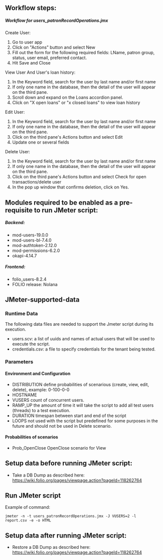 ## Workflow steps:
##### Workflow for users_patronRecordOperations.jmx

Create User:

1. Go to user app
2. Click on "Actions" button and select New
3. Fill out the form for the following required fields: LName, patron group, status, user email, preferred contact.
4. Hit Save and Close

View User And User's loan history:

1. In the Keyword field, search for the user by last name and/or first name
2. If only one name in the database, then the detail of the user will appear on the third pane.
3. Scroll down and expand on the Loans accordion panel.
4. Click on "X open loans" or "x closed loans" to view loan history

Edit User:

1. In the Keyword field, search for the user by last name and/or first name
2. If only one name in the database, then the detail of the user will appear on the third pane.
3. Click on the third pane's Actions button and select Edit
4. Update one or several fields

Delete User:

1. In the Keyword field, search for the user by last name and/or first name
2. If only one name in the database, then the detail of the user will appear on the third pane.
3. Click on the third pane's Actions button and select Check for open transactions/delete user
4. In the pop up window that confirms deletion, click on Yes.

## Modules required to be enabled as a pre-requisite to run JMeter script:
##### Backend:
- mod-users-19.0.0
- mod-users-bl-7.4.0
- mod-authtoken-2.12.0
- mod-permissions-6.2.0
- okapi-4.14.7
##### Frontend:
- folio_users-8.2.4
- FOLIO release: Nolana

## JMeter-supported-data
### Runtime Data
The following data files are needed to support the Jmeter script during its execution.
- users.scv: a list of uuids and names of actual users that will be used to execute the script.
- credentials.csv: a file to specify credentials for the tenant being tested.

### Parameters
#### Environment and Configuration
- DISTRIBUTION  define probabilities of scenarious (create, view, edit, delete), example: 0-100-0-0
- HOSTNAME
- VUSERS		count of concurrent users.
- RAMP_UP		the amount of time it will take the script to add all test users (threads) to a test execution.
- DURATION		timespan between start and end of the script
- LOOPS			not used with the script but predefined for some purposes in the future and should not be used in Delete scenario.
#### Probabilities of scenarios
- Prob_OpenClose		OpenClose scenario for View

## Setup data before running JMeter script:
- Take a DB Dump as described here:
  https://wiki.folio.org/pages/viewpage.action?pageId=118262764

## Run JMeter script
Example of command:
```shell
jmeter -n -t users_patronRecordOperations.jmx -J VUSERS=2 -l report.csv -e -o HTML
```
## Setup data after running JMeter script:
- Restore a DB Dump as described here:
  https://wiki.folio.org/pages/viewpage.action?pageId=118262764